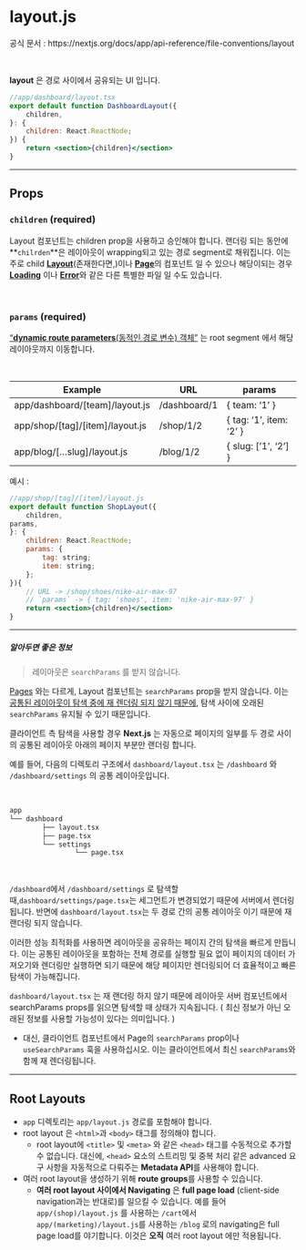 # layout.js

<p>공식 문서 : https://nextjs.org/docs/app/api-reference/file-conventions/layout</p>

<br>

**layout** 은 경로 사이에서 공유되는 UI 입니다. 

```jsx
//app/dashboard/layout.tsx
export default function DashboardLayout({
	children,
}: {
	children: React.ReactNode;
}) {
	return <section>{children}</section>
}
```

---

## Props

### `children` (required)

Layout 컴포넌트는 children prop을 사용하고 승인해야 합니다. 랜더링 되는 동안에  **`chilrden`**은 레이아웃이 wrapping되고 있는 경로 segment로 채워집니다. 이는 주로  child [**Layout**](https://github.com/XionWCFM/Nextjs-docs-Korean-translation/blob/main/nextjsdocs/BuildingYourApplication/Routing/Pages_and_Layouts.md)(존재한다면,)이나 [**Page**](https://github.com/XionWCFM/Nextjs-docs-Korean-translation/blob/main/nextjsdocs/BuildingYourApplication/Routing/Pages_and_Layouts.md)의 컴포넌트 일 수 있으나 해당이되는 경우 [**Loading**](https://github.com/XionWCFM/Nextjs-docs-Korean-translation/blob/main/nextjsdocs/BuildingYourApplication/Routing/Loading_UI_and_Streaming.md) 이나 [**Error**](https://github.com/XionWCFM/Nextjs-docs-Korean-translation/blob/main/nextjsdocs/BuildingYourApplication/Routing/Error_Handling.md)와 같은 다른 특별한 파일 일 수도 있습니다. 

<br>

### `params` (required)

[“**dynamic route parameters**(동적인 경로 변수) 객체”](https://github.com/XionWCFM/Nextjs-docs-Korean-translation/blob/main/nextjsdocs/BuildingYourApplication/Routing/Dynamic_Routes.md) 는 root segment 에서 해당 레이아웃까지 이동합니다.

<br>

| Example | URL | params |
| --- | --- | --- |
| app/dashboard/[team]/layout.js | /dashboard/1 | { team: ‘1’ } |
| app/shop/[tag]/[item]/layout.js | /shop/1/2 | { tag: ‘1’, item: ‘2’ } |
| app/blog/[…slug]/layout.js | /blog/1/2 | { slug: [’1’, ‘2’] } |

예시 : 

```jsx
//app/shop/[tag]/[item]/layout.js
export default function ShopLayout({
	children,
params,
}: {
	children: React.ReactNode;
	params: {
		tag: string;
		item: string;
	};
}){
	// URL -> /shop/shoes/nike-air-max-97
	// `params` -> { tag: 'shoes', item: 'nike-air-max-97' }
	return <section>{children}</section>
}
```

---

##### 알아두면 좋은 정보
> 레이아웃은 `searchParams` 를 받지 않습니다. 

[Pages](https://github.com/XionWCFM/Nextjs-docs-Korean-translation/blob/main/nextjsdocs/APIReference/FileConventions/page.js.md) 와는 다르게, Layout 컴포넌트는 `searchParams`  prop을 받지 않습니다. 이는 [공통된 레이아웃이 탐색 중에 재 렌더링 되지 않기 때문에](https://github.com/XionWCFM/Nextjs-docs-Korean-translation/blob/main/nextjsdocs/BuildingYourApplication/Routing/Routing.md#partial-rendering), 탐색 사이에 오래된  `searchParams` 유지될 수 있기 때문입니다. 

클라이언트 측 탐색을 사용할 경우 **Next.js** 는 자동으로 페이지의 일부를 두 경로 사이의 공통된 레이아웃 아래의 페이지 부분만 랜더링 합니다. 

예를 들어, 다음의 디렉토리 구조에서 `dashboard/layout.tsx` 는 `/dashboard` 와 `/dashboard/settings` 의  공통 레이아웃입니다.

<br>

```bash
app
└── dashboard
        ├── layout.tsx
        ├── page.tsx
        └── settings
                └── page.tsx
```

<br>

`/dashboard`에서 `/dashboard/settings` 로 탐색할 때,`dashboard/settings/page.tsx`는 세그먼트가 변경되었기 때문에 서버에서 렌더링 됩니다. 반면에 `dashboard/layout.tsx`는 두 경로 간의 공통 레이아웃 이기 때문에 재 랜더링 되지 않습니다.

이러한 성능 최적화를 사용하면 레이아웃을 공유하는 페이지 간의 탐색을 빠르게 만듭니다. 
이는 공통된 레이아웃을 포함하는 전체 경로를 실행할 필요 없이 페이지의 데이터 가져오기와 렌더링만 실행하면 되기 때문에 해당 페이지만 렌더링되어 더 효율적이고 빠른 탐색이 가능해집니다. 

`dashboard/layout.tsx` 는 재 랜더링 하지 않기 때문에 레이아웃 서버 컴포넌트에서 searchParams props를 읽으면 탐색할 때 상태가 지속됩니다. ( 최신 정보가 아닌 오래된 정보를 사용할 가능성이 있다는 의미입니다. )

- 대신, 클라이언트 컴포넌트에서 Page의 `searchParams` prop이나 `useSearchParams` 훅을 사용하십시오. 이는 클라이언트에서 최신 `searchParams`와 함께  재 렌더링됩니다.

---

## Root Layouts

- `app` 디렉토리는 `app/layout.js` 경로를 포함해야 합니다.
- root layout 은 `<html>`과 `<body>` 태그를 정의해야 합니다.
    - root layout에 `<title>` 및 `<meta>` 와 같은 `<head>` 태그를 수동적으로 추가할 수 없습니다. 대신에, `<head>` 요소의 스트리밍 및 중복 처리 같은 advanced 요구 사항을 자동적으로 다뤄주는 **Metadata API**를 사용해야 합니다.
- 여러 root layout을 생성하기 위해 **route groups**를 사용할 수 있습니다.
    - **여러 root layout 사이에서 Navigating** 은 **full page load** (client-side navigation과는 반대로)를 일으킬 수 있습니다.  예를 들어 `app/(shop)/layout.js` 를 사용하는 `/cart`에서 `app/(marketing)/layout.js`를 사용하는 `/blog` 로의 navigating은 full page load를 야기합니다. 이것은 **오직** 여러 root layout 에만 적용됩니다.